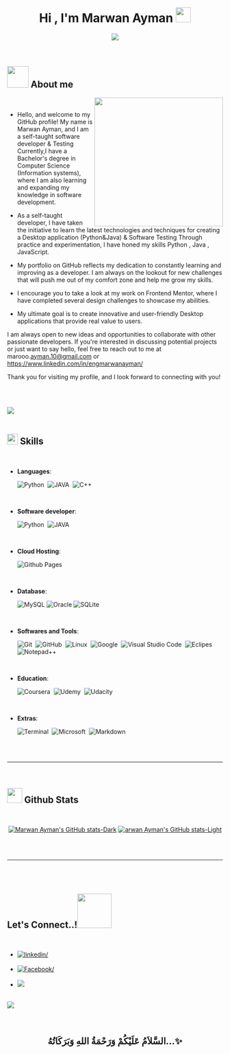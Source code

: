 
<h1 align="center"><b>Hi , I'm Marwan Ayman </b><img src="https://media.giphy.com/media/hvRJCLFzcasrR4ia7z/giphy.gif" width="35"></h1>

<p align="center">
  <img src="https://readme-typing-svg.herokuapp.com?font=Time+New+Roman&color=cyan&size=25&center=true&vCenter=true&width=600&height=100&lines=Assalamu+Alaikum+Warahmatullah..&hearts;++;Self-taught+Front-End+Developer,;Computer+Science+Student,;CTF+Newbie,;Active+Learner/Researcher,;Love+to+learn+new+stuffs..<3">
</p>


<br>



	
## <picture><img src = "./assets/mdImages/about_me.gif" width = 50px></picture> **About me**

<picture>
  <source media="(max-width: 767px)" srcset="">
  <img align="right" alt="" src="./assets/mdImages/programming.svg" width=300px>
</picture>

<br>


- Hello, and welcome to my GitHub profile! My name is Marwan Ayman, and I am a self-taught software developer & Testing
Currently,I have a Bachelor's degree in Computer Science (Information systems), where I am also learning and expanding my knowledge in software development.


- As a self-taught developer, I have taken the initiative to learn the latest technologies and techniques for creating a Desktop application (Python&Java) & Software Testing 
Through practice and experimentation, I have honed my skills Python , Java , JavaScript.

- My portfolio on GitHub reflects my dedication to constantly learning and improving as a developer. I am always on the lookout for new challenges that will push me out of my comfort zone and help me grow my skills.

- I encourage you to take a look at my work on Frontend Mentor, where I have completed several design challenges to showcase my abilities.

- My ultimate goal is to create innovative and user-friendly Desktop applications that provide real value to users.

I am always open to new ideas and opportunities to collaborate with other passionate developers. If you're interested in discussing potential projects or just want to say hello, feel free to reach out to me at marooo.<a href="mailto:ayman.10@gmail.com">ayman.10@gmail.com</a> or https://www.linkedin.com/in/engmarwanayman/


Thank you for visiting my profile, and I look forward to connecting with you!


<br><br>

<img src="https://user-images.githubusercontent.com/73097560/115834477-dbab4500-a447-11eb-908a-139a6edaec5c.gif"><br><br>

## <img src="https://media2.giphy.com/media/QssGEmpkyEOhBCb7e1/giphy.gif?cid=ecf05e47a0n3gi1bfqntqmob8g9aid1oyj2wr3ds3mg700bl&rid=giphy.gif" width ="25"><b> Skills</b>
<br>

<p align="center">

- **Languages**:

    ![Python](https://img.shields.io/badge/Python%20-%2314354C.svg?style=for-the-badge&logo=python&logoColor=white)&nbsp;
    ![JAVA](https://img.shields.io/badge/Java-ED8B00?style=for-the-badge&logo=openjdk&logoColor=white)&nbsp;
    ![C++](https://img.shields.io/badge/C%2B%2B-00599C?style=for-the-badge&logo=c%2B%2B&logoColor=white)&nbsp;


<br>   
    
- **Software developer**:

   ![Python](https://img.shields.io/badge/HTML5%20-%23E34F26.svg?style=for-the-badge&logo=html5&logoColor=white)&nbsp;
   ![JAVA](https://img.shields.io/badge/Java-ED8B00?style=for-the-badge&logo=openjdk&logoColor=white)&nbsp;


<br>

- **Cloud Hosting**:

    ![Github Pages](https://img.shields.io/badge/GitHub%20Pages-%23327FC7.svg?style=for-the-badge&logo=github&logoColor=white)
    
<br>

- **Database**:

    ![MySQL](https://img.shields.io/badge/MySQL-00000F?style=for-the-badge&logo=mysql&logoColor=white)
    ![Oracle](https://img.shields.io/badge/Oracle-F80000?style=for-the-badge&logo=oracle&logoColor=black)
    ![SQLite](https://img.shields.io/badge/SQLite-07405E?style=for-the-badge&logo=sqlite&logoColor=white)
    
<br>

- **Softwares and Tools**:

    ![Git](https://img.shields.io/badge/git-%23F05033.svg?style=for-the-badge&logo=git&logoColor=white)&nbsp;
    ![GitHub](https://img.shields.io/badge/github-%23121011.svg?style=for-the-badge&logo=github&logoColor=white)&nbsp;
    ![Linux](https://img.shields.io/badge/Linux-FCC624?style=for-the-badge&logo=linux&logoColor=black)&nbsp;
    ![Google](https://img.shields.io/badge/google-%234285F4.svg?style=for-the-badge&logo=google&logoColor=white)&nbsp;
    ![Visual Studio Code](https://img.shields.io/badge/VS%20Code-0078d7.svg?style=for-the-badge&logo=visual-studio-code&logoColor=white)&nbsp;
    ![Eclipes](https://img.shields.io/badge/Eclipse-2C2255?style=for-the-badge&logo=eclipse&logoColor=white)&nbsp;
    ![Notepad++](https://img.shields.io/badge/Notepad++-90E59A.svg?style=for-the-badge&logo=notepad%2B%2B&logoColor=black)&nbsp;

<br>


- **Education**:

    ![Coursera](https://img.shields.io/badge/Coursera-0056D2?style=for-the-badge&logo=Coursera&logoColor=white)&nbsp;
    ![Udemy](https://img.shields.io/badge/Udemy-EC5252?style=for-the-badge&logo=Udemy&logoColor=white)&nbsp;
    ![Udacity](https://img.shields.io/badge/Udacity-grey?style=for-the-badge&logo=udacity&logoColor=#5FCFEE)&nbsp;

<br>

- **Extras**:

    ![Terminal](https://img.shields.io/badge/windows%20terminal-4D4D4D?style=for-the-badge&logo=windows%20terminal&logoColor=white)&nbsp;
    ![Microsoft](https://img.shields.io/badge/Microsoft-666666?style=for-the-badge&logo=microsoft&logoColor=white)&nbsp;
    ![Markdown](https://img.shields.io/badge/Made%20with-Markdown-1f425f.svg)&nbsp;  


</p>

<br>
<br>

-----

<br>


## <img src="https://media.giphy.com/media/iY8CRBdQXODJSCERIr/giphy.gif" width="35"><b> Github Stats </b>
<br>

<div align="center">

[![Marwan Ayman's GitHub stats-Dark](https://github-readme-stats.vercel.app/api?username=0xabdulkhalid&show_icons=true&theme=dark#gh-dark-mode-only)](https://github.com/anuraghazra/github-readme-stats#gh-dark-mode-only)
[![arwan Ayman's GitHub stats-Light](https://github-readme-stats.vercel.app/api?username=0xabdulkhalid&show_icons=true&theme=default#gh-light-mode-only)](https://github.com/anuraghazra/github-readme-stats#gh-light-mode-only)

</div>

<br>
<br>

-----

<br>
<br>

## <b> Let's Connect..!</b><img src="./assets/mdImages/handshake.gif" width ="80">
<br>
<div align='left'>

<ul>

<li>
<a href="https://www.linkedin.com/in/engmarwanayman/" target="_blank">
<img src="https://img.shields.io/badge/linkedin: Marwan Ayman -0077B5.svg?color=405DE6&style=for-the-badge&logo=linkedin&logoColor=white" alt=linkedin/>
</a>
</li>

<br>

<li>
<a href="https://www.facebook.com/marawan.ayman.3152?mibextid=9R9pXO" target="_blank">
<img src="https://img.shields.io/badge/Facebook: Marwan Ayman -1877F2?style=for-the-badge&logo=facebook&logoColor=white" alt=Facebook/>
</a>
</li>

<br>

<li>
<a href="marooo.ayman.10@gmail.com" target="_blank">
<img src="https://img.shields.io/badge/gmail:  Marwan Ayman -%23EA4335.svg?style=for-the-badge&logo=gmail&logoColor=white" t=mail/>
</a>
</li>
	
</ul>
</div>

<br>
<img src="https://user-images.githubusercontent.com/73097560/115834477-dbab4500-a447-11eb-908a-139a6edaec5c.gif">
<br>
<br>
<br>

<div align='center'>

## <b>السَّلاَمُ عَلَيْكُمْ وَرَحْمَةُ اللهِ وَبَرَكَاتُهُ...✨</b>

</div>
<br>
<br>
